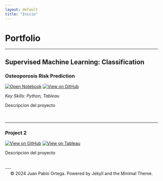 ```yaml
---
layout: default
title: "Inicio"
---
```


# Portfolio

---

## Supervised Machine Learning: Classification

### Osteoporosis Risk Prediction
[![Open Notebook](https://img.shields.io/badge/Jupyter-Open_Notebook-blue?logo=Jupyter)](/projects/Osteoporosis_Risk_Prediction.html)
[![View on GitHub](https://img.shields.io/badge/GitHub-View_on_GitHub-blue?logo=GitHub)](https://github.com/5jpablo/Osteoporosis_Prediction)


_Key Skills: Python, Tableau_

<div style="text-align: justify">
Descripcion del proyecto
</div>
<br>
<center><img src=""/></center>
<br>

---
### Project 2
[![View on GitHub](https://img.shields.io/badge/GitHub-View_on_GitHub-blue?logo=GitHub)](https://github.com/5jpablo/)
[![View on Tableau](https://img.shields.io/badge/Tableau-View_on_Tableau-orange?logo=Tableau)](https://public.tableau.com/app/discover)
<div style="text-align: justify">
Descripcion del proyecto
</div>
<br>
<center><img src=""/></center>
<br>
---

<center>© 2024 Juan Pablo Ortega. Powered by Jekyll and the Minimal Theme.</center>
